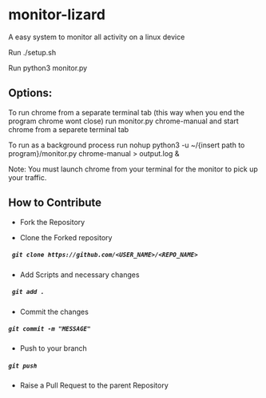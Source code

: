 # monitor-lizard
A easy system to monitor all activity on a linux device

Run ./setup.sh 

Run python3 monitor.py

## Options:
To run chrome from a separate terminal tab (this way when you end the program chrome wont close) run monitor.py chrome-manual and start chrome from a separete terminal tab

To run as a background process run nohup python3 -u ~/{insert path to program}/monitor.py chrome-manual > output.log &

Note: You must launch chrome from your terminal for the monitor to pick up your traffic.

## How to Contribute

- Fork the Repository

- Clone the Forked repository

##### ` git clone https://github.com/<USER_NAME>/<REPO_NAME>`

- Add Scripts and necessary changes

##### ` git add .`

- Commit the changes

##### `git commit -m "MESSAGE"`

- Push to your branch

##### `git push`

- Raise a Pull Request to the parent Repository
